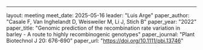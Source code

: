 ---
layout: meeting
meet_date: 2025-05-16
leader: "Luis Arge"
paper_author: "Casale F, Van Inghelandt D, Weisweiler M, Li J, Stich B"
paper_year: "2022"
paper_title: "Genomic prediction of the recombination rate variation in barley - A route to highly recombinogenic genotypes"
paper_journal: "Plant Biotechnol J 20: 676-690"
paper_url: "https://doi.org/10.1111/pbi.13746"